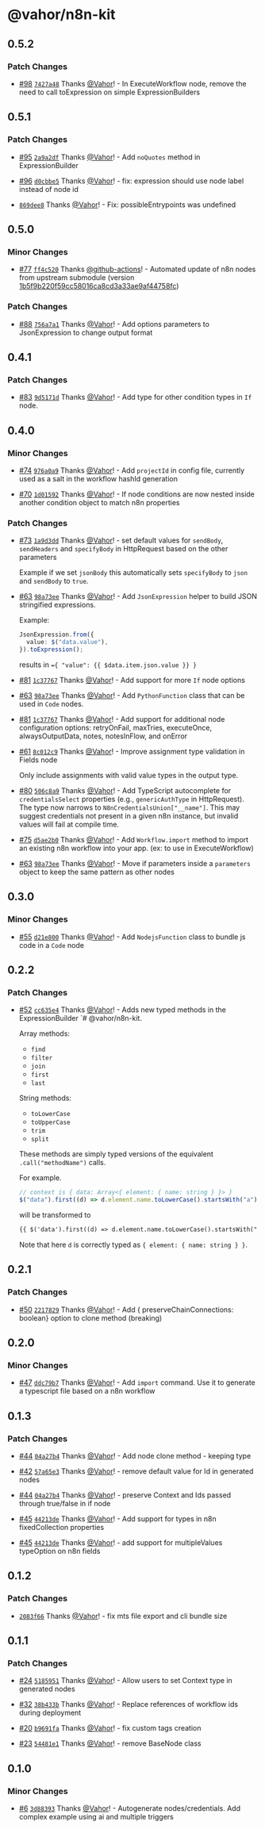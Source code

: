 # @vahor/n8n-kit

## 0.5.2

### Patch Changes

- [#98](https://github.com/Vahor/n8n-kit/pull/98) [`7427a48`](https://github.com/Vahor/n8n-kit/commit/7427a48e2febd8b19738ab6e9cc874c6611b8aa2) Thanks [@Vahor](https://github.com/Vahor)! - In ExecuteWorkflow node, remove the need to call toExpression on simple ExpressionBuilders

## 0.5.1

### Patch Changes

- [#95](https://github.com/Vahor/n8n-kit/pull/95) [`2a9a2df`](https://github.com/Vahor/n8n-kit/commit/2a9a2dfeec3d5fcf0598b90c1137ecffd66302a9) Thanks [@Vahor](https://github.com/Vahor)! - Add `noQuotes` method in ExpressionBuilder

- [#96](https://github.com/Vahor/n8n-kit/pull/96) [`d0cbbe5`](https://github.com/Vahor/n8n-kit/commit/d0cbbe582a5e0977421f7344195b9c628874473c) Thanks [@Vahor](https://github.com/Vahor)! - fix: expression should use node label instead of node id

- [`869dee8`](https://github.com/Vahor/n8n-kit/commit/869dee8c059b1aee52946d867f0be0d3d9647315) Thanks [@Vahor](https://github.com/Vahor)! - Fix: possibleEntrypoints was undefined

## 0.5.0

### Minor Changes

- [#77](https://github.com/Vahor/n8n-kit/pull/77) [`ff4c520`](https://github.com/Vahor/n8n-kit/commit/ff4c520e87e6db717abc033b86a7372b23492d81) Thanks [@github-actions](https://github.com/apps/github-actions)! - Automated update of n8n nodes from upstream submodule (version [1b5f9b220f59cc58016ca8cd3a33ae9af44758fc](https://github.com/n8n-io/n8n/tree/1b5f9b220f59cc58016ca8cd3a33ae9af44758fc))

### Patch Changes

- [#88](https://github.com/Vahor/n8n-kit/pull/88) [`756a7a1`](https://github.com/Vahor/n8n-kit/commit/756a7a1aa75538505d18d7c41e240577baa9e0fb) Thanks [@Vahor](https://github.com/Vahor)! - Add options parameters to JsonExpression to change output format

## 0.4.1

### Patch Changes

- [#83](https://github.com/Vahor/n8n-kit/pull/83) [`9d5171d`](https://github.com/Vahor/n8n-kit/commit/9d5171d3f871b396c4040915681b211010fcb04a) Thanks [@Vahor](https://github.com/Vahor)! - Add type for other condition types in `If` node.

## 0.4.0

### Minor Changes

- [#74](https://github.com/Vahor/n8n-kit/pull/74) [`976a0a9`](https://github.com/Vahor/n8n-kit/commit/976a0a9de63ae0f16097041eab1bbc7de8a77918) Thanks [@Vahor](https://github.com/Vahor)! - Add `projectId` in config file, currently used as a salt in the workflow hashId generation

- [#70](https://github.com/Vahor/n8n-kit/pull/70) [`1d01592`](https://github.com/Vahor/n8n-kit/commit/1d0159268c127d762de6bc2396b2bb8dbc89f4c5) Thanks [@Vahor](https://github.com/Vahor)! - If node conditions are now nested inside another condition object to match n8n properties

### Patch Changes

- [#73](https://github.com/Vahor/n8n-kit/pull/73) [`1a9d3dd`](https://github.com/Vahor/n8n-kit/commit/1a9d3dddff47fca9e34aab9107c0dee7176aea29) Thanks [@Vahor](https://github.com/Vahor)! - set default values for `sendBody`, `sendHeaders` and `specifyBody` in HttpRequest based on the other parameters

  Example if we set `jsonBody` this automatically sets `specifyBody` to `json` and `sendBody` to `true`.

- [#63](https://github.com/Vahor/n8n-kit/pull/63) [`98a73ee`](https://github.com/Vahor/n8n-kit/commit/98a73ee26e295504c723b8d20c068e9dd55c0890) Thanks [@Vahor](https://github.com/Vahor)! - Add `JsonExpression` helper to build JSON stringified expressions.

  Example:

  ```ts
  JsonExpression.from({
    value: $("data.value"),
  }).toExpression();
  ```

  results in `={ "value": {{ $data.item.json.value }} }`

- [#81](https://github.com/Vahor/n8n-kit/pull/81) [`1c37767`](https://github.com/Vahor/n8n-kit/commit/1c377671c54eac93676e5ef1154db636c8d54b3e) Thanks [@Vahor](https://github.com/Vahor)! - Add support for more `If` node options

- [#63](https://github.com/Vahor/n8n-kit/pull/63) [`98a73ee`](https://github.com/Vahor/n8n-kit/commit/98a73ee26e295504c723b8d20c068e9dd55c0890) Thanks [@Vahor](https://github.com/Vahor)! - Add `PythonFunction` class that can be used in `Code` nodes.

- [#81](https://github.com/Vahor/n8n-kit/pull/81) [`1c37767`](https://github.com/Vahor/n8n-kit/commit/1c377671c54eac93676e5ef1154db636c8d54b3e) Thanks [@Vahor](https://github.com/Vahor)! - Add support for additional node configuration options: retryOnFail, maxTries, executeOnce, alwaysOutputData, notes, notesInFlow, and onError

- [#61](https://github.com/Vahor/n8n-kit/pull/61) [`8c012c9`](https://github.com/Vahor/n8n-kit/commit/8c012c91ba8449dee3cdaa3e82fffab19499b939) Thanks [@Vahor](https://github.com/Vahor)! - Improve assignment type validation in Fields node

  Only include assignments with valid value types in the output type.

- [#80](https://github.com/Vahor/n8n-kit/pull/80) [`506c8a9`](https://github.com/Vahor/n8n-kit/commit/506c8a9ef95a7d0ee283b42242dbe02a97f2d48b) Thanks [@Vahor](https://github.com/Vahor)! - Add TypeScript autocomplete for `credentialsSelect` properties (e.g., `genericAuthType` in HttpRequest). The type now narrows to `N8nCredentialsUnion["__name"]`. This may suggest credentials not present in a given n8n instance, but invalid values will fail at compile time.

- [#75](https://github.com/Vahor/n8n-kit/pull/75) [`d5ae2b0`](https://github.com/Vahor/n8n-kit/commit/d5ae2b050abc89951a4144c4884790983b380ab2) Thanks [@Vahor](https://github.com/Vahor)! - Add `Workflow.import` method to import an existing n8n workflow into your app. (ex: to use in ExecuteWorkflow)

- [#63](https://github.com/Vahor/n8n-kit/pull/63) [`98a73ee`](https://github.com/Vahor/n8n-kit/commit/98a73ee26e295504c723b8d20c068e9dd55c0890) Thanks [@Vahor](https://github.com/Vahor)! - Move if parameters inside a `parameters` object to keep the same pattern as other nodes

## 0.3.0

### Minor Changes

- [#55](https://github.com/Vahor/n8n-kit/pull/55) [`d21e800`](https://github.com/Vahor/n8n-kit/commit/d21e800eb8c504bdc9c04f54b20c487d42f09c0c) Thanks [@Vahor](https://github.com/Vahor)! - Add `NodejsFunction` class to bundle js code in a `Code` node

## 0.2.2

### Patch Changes

- [#52](https://github.com/Vahor/n8n-kit/pull/52) [`cc635e4`](https://github.com/Vahor/n8n-kit/commit/cc635e4f2c066fabee253c15c19c82e86b256a2f) Thanks [@Vahor](https://github.com/Vahor)! - Adds new typed methods in the ExpressionBuilder `# @vahor/n8n-kit.

  Array methods:

  - `find`
  - `filter`
  - `join`
  - `first`
  - `last`

  String methods:

  - `toLowerCase`
  - `toUpperCase`
  - `trim`
  - `split`

  These methods are simply typed versions of the equivalent `.call("methodName")` calls.

  For example.

  ```ts
  // context is { data: Array<{ element: { name: string } }> }
  $("data").first((d) => d.element.name.toLowerCase().startsWith("a"));
  ```

  will be transformed to

  ```txt
  {{ $('data').first((d) => d.element.name.toLowerCase().startsWith("a")) }}
  ```

  Note that here `d` is correctly typed as `{ element: { name: string } }`.

## 0.2.1

### Patch Changes

- [#50](https://github.com/Vahor/n8n-kit/pull/50) [`2217829`](https://github.com/Vahor/n8n-kit/commit/221782925a063377d8cdf89ebe6c121a65556ae8) Thanks [@Vahor](https://github.com/Vahor)! - Add { preserveChainConnections: boolean} option to clone method (breaking)

## 0.2.0

### Minor Changes

- [#47](https://github.com/Vahor/n8n-kit/pull/47) [`ddc79b7`](https://github.com/Vahor/n8n-kit/commit/ddc79b752dab214c39d0dfc019db5f76dbb7c62a) Thanks [@Vahor](https://github.com/Vahor)! - Add `import` command. Use it to generate a typescript file based on a n8n workflow

## 0.1.3

### Patch Changes

- [#44](https://github.com/Vahor/n8n-kit/pull/44) [`04a27b4`](https://github.com/Vahor/n8n-kit/commit/04a27b4f34071428c2dc4a677eb55d1edcda7c23) Thanks [@Vahor](https://github.com/Vahor)! - Add node clone method - keeping type

- [#42](https://github.com/Vahor/n8n-kit/pull/42) [`57a65e3`](https://github.com/Vahor/n8n-kit/commit/57a65e3ce8c00c14f2a7ce2abb0648f88040bb0b) Thanks [@Vahor](https://github.com/Vahor)! - remove default value for Id in generated nodes

- [#44](https://github.com/Vahor/n8n-kit/pull/44) [`04a27b4`](https://github.com/Vahor/n8n-kit/commit/04a27b4f34071428c2dc4a677eb55d1edcda7c23) Thanks [@Vahor](https://github.com/Vahor)! - preserve Context and Ids passed through true/false in if node

- [#45](https://github.com/Vahor/n8n-kit/pull/45) [`44213de`](https://github.com/Vahor/n8n-kit/commit/44213de27009f1187828f941959109d33176e8cb) Thanks [@Vahor](https://github.com/Vahor)! - Add support for types in n8n fixedCollection properties

- [#45](https://github.com/Vahor/n8n-kit/pull/45) [`44213de`](https://github.com/Vahor/n8n-kit/commit/44213de27009f1187828f941959109d33176e8cb) Thanks [@Vahor](https://github.com/Vahor)! - add support for multipleValues typeOption on n8n fields

## 0.1.2

### Patch Changes

- [`2083f66`](https://github.com/Vahor/n8n-kit/commit/2083f6677a71481d7f974a9e7befc521600d87b3) Thanks [@Vahor](https://github.com/Vahor)! - fix mts file export and cli bundle size

## 0.1.1

### Patch Changes

- [#24](https://github.com/Vahor/n8n-kit/pull/24) [`5185951`](https://github.com/Vahor/n8n-kit/commit/5185951586e81dd56ea3de6ea645588fd0319795) Thanks [@Vahor](https://github.com/Vahor)! - Allow users to set Context type in generated nodes

- [#32](https://github.com/Vahor/n8n-kit/pull/32) [`38b433b`](https://github.com/Vahor/n8n-kit/commit/38b433b1a46b57ff9050c6d76aa84e691655f942) Thanks [@Vahor](https://github.com/Vahor)! - Replace references of workflow ids during deployment

- [#20](https://github.com/Vahor/n8n-kit/pull/20) [`b9691fa`](https://github.com/Vahor/n8n-kit/commit/b9691face3605073254b00d4b2b8eb9231bfa6a2) Thanks [@Vahor](https://github.com/Vahor)! - fix custom tags creation

- [#23](https://github.com/Vahor/n8n-kit/pull/23) [`54481e1`](https://github.com/Vahor/n8n-kit/commit/54481e14594f65d3eb6f1b7d7edc5f7fe48a283d) Thanks [@Vahor](https://github.com/Vahor)! - remove BaseNode class

## 0.1.0

### Minor Changes

- [#6](https://github.com/Vahor/n8n-kit/pull/6) [`3d88393`](https://github.com/Vahor/n8n-kit/commit/3d88393cbf164e6fdeadab5e2facb58458042e82) Thanks [@Vahor](https://github.com/Vahor)! - Autogenerate nodes/credentials. Add complex example using ai and multiple triggers

